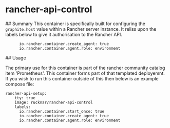 # rancher-api-control
## Summary
This container is specifically built for configuring the `graphite.host` value within a Rancher server instance. It reliss upon the labels below to give it authorisation to the Rancher API.
```
      io.rancher.container.create_agent: true
      io.rancher.container.agent.role: environment
```

## Usage

The primary use for this container is part of the rancher community catalog item 'Prometheus'. This container forms part of that templated deployemnt.
If you wish to run this container outside of this then below is an example compose file:
```
rancher-api-setup:
    tty: true
    image: rucknar/rancher-api-control
    labels:
      io.rancher.container.start_once: true
      io.rancher.container.create_agent: true
      io.rancher.container.agent.role: environment
```
